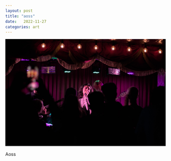 ```yaml
---
layout: post
title: "aoss"
date:   2022-11-27
categories: art
---
```


![aoss](/img/arts/workman-cellar-nov-2022/aoss.jpg)

<span class='image-details'>
Aoss
</span>
